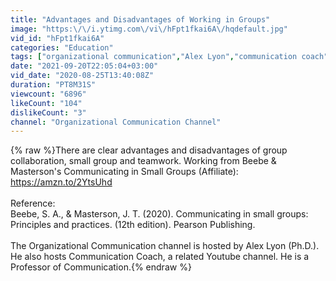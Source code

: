 ```yaml
---
title: "Advantages and Disadvantages of Working in Groups"
image: "https:\/\/i.ytimg.com\/vi\/hFpt1fkai6A\/hqdefault.jpg"
vid_id: "hFpt1fkai6A"
categories: "Education"
tags: ["organizational communication","Alex Lyon","communication coach"]
date: "2021-09-20T22:05:04+03:00"
vid_date: "2020-08-25T13:40:08Z"
duration: "PT8M31S"
viewcount: "6896"
likeCount: "104"
dislikeCount: "3"
channel: "Organizational Communication Channel"
---
```

{% raw %}There are clear advantages and disadvantages of group collaboration, small group and teamwork. Working from Beebe &amp; Masterson's Communicating in Small Groups (Affiliate): <a rel="nofollow" target="blank" href="https://amzn.to/2YtsUhd">https://amzn.to/2YtsUhd</a> <br /><br />Reference: <br />Beebe, S. A., &amp; Masterson, J. T. (2020). Communicating in small groups: Principles and practices. (12th edition). Pearson Publishing.<br /><br />The Organizational Communication channel is hosted by Alex Lyon (Ph.D.). He also hosts Communication Coach, a related Youtube channel. He is a Professor of Communication.{% endraw %}
